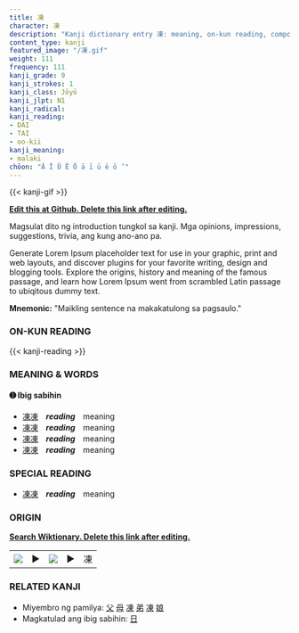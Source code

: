 ```yaml
---
title: 凍
character: 凍
description: "Kanji dictionary entry 凍: meaning, on-kun reading, compounds, origin, related kanji"
content_type: kanji
featured_image: "/凍.gif"
weight: 111
frequency: 111
kanji_grade: 9
kanji_strokes: 1
kanji_class: Jōyō
kanji_jlpt: N1
kanji_radical: 
kanji_reading: 
- DAI
- TAI
- oo-kii
kanji_meaning:
- malaki
chōon: "Ā Ī Ū Ē Ō ā ī ū ē ō ’"
---
```

[//]: # (Don't edit the line below. Kanji animated GIF code is automatically generated.)
{{< kanji-gif >}}

[//]: # (Edit below this line.)

**[Edit this at Github. Delete this link after editing.](https://github.com/tim0g/tim/tree/main/content/kanji/凍/index.md)**

Magsulat dito ng introduction tungkol sa kanji. Mga opinions, impressions, suggestions, trivia, ang kung ano-ano pa.

Generate Lorem Ipsum placeholder text for use in your graphic, print and web layouts, and discover plugins for your favorite writing, design and blogging tools. Explore the origins, history and meaning of the famous passage, and learn how Lorem Ipsum went from scrambled Latin passage to ubiqitous dummy text.
 
**Mnemonic:** "Maikling sentence na makakatulong sa pagsaulo."

### ON-KUN READING

[//]: # (Don't edit the line below. ON-KUN READING code is automatically generated.)
{{< kanji-reading >}}

### MEANING & WORDS

#### ➊ **Ibig sabihin**
  - [凍](../凍)[凍](../凍)　***reading***　meaning
  - [凍](../凍)[凍](../凍)　***reading***　meaning
  - [凍](../凍)[凍](../凍)　***reading***　meaning
  - [凍](../凍)[凍](../凍)　***reading***　meaning

### SPECIAL READING
  - [凍](../凍)[凍](../凍)　***reading***　meaning

### ORIGIN

**[Search Wiktionary. Delete this link after editing.](https://wiktionary.org/wiki/凍)**
<table class="kanji-table"><tr><td>
<img src="60px-凍-bronze.svg.png">
</td><td>▶</td><td>
<img src="60px-凍-oracle.svg.png">
</td><td>▶</td>
<td class="kanji-origin">凍</td>
</tr></table>

### RELATED KANJI
- Miyembro ng pamilya: [父](../父) [母](../母) [凍](../凍) [弟](../弟) [凍](../凍) [娘](../娘)
- Magkatulad ang ibig sabihin: [日](../日)
